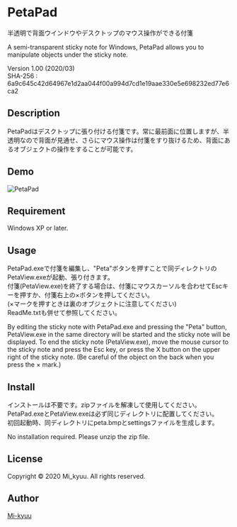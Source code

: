 PetaPad
====

半透明で背面ウインドウやデスクトップのマウス操作ができる付箋  
  
A semi-transparent sticky note for Windows, PetaPad allows you to manipulate objects under the sticky note.
  
Version 1.00 (2020/03)   
SHA-256 : 6a9c645c42d64967e1d2aa044f00a994d7cd1e19aae330e5e698232ed77e6ca2

## Description
PetaPadはデスクトップに張り付ける付箋です。常に最前面に位置しますが、半透明なので背面が見通せ、さらにマウス操作は付箋をすり抜けるため、背面にあるオブジェクトの操作をすることが可能です。

## Demo
![PetaPad](https://i.imgur.com/acAwBy1.gif)

## Requirement
Windows XP or later.   

## Usage
PetaPad.exeで付箋を編集し、"Peta"ボタンを押すことで同ディレクトリのPetaView.exeが起動、張り付きます。  
付箋(PetaView.exe)を終了する場合は、付箋にマウスカーソルを合わせてEscキーを押すか、付箋右上の×ボタンを押してください。  
(×マークを押すときは裏のオブジェクトに注意してください)  
ReadMe.txtも併せて参照してください。
  

By editing the sticky note with PetaPad.exe and pressing the "Peta" button, PetaView.exe in the same directory will be started and the sticky note will be displayed.
To end the sticky note (PetaView.exe), move the mouse cursor to the sticky note and press the Esc key, or press the X button on the upper right of the sticky note.
(Be careful of the object on the back when you press the × mark.)

## Install
インストールは不要です。zipファイルを解凍して使用してください。  
PetaPad.exeとPetaView.exeは必ず同じディレクトリに配置してください。  
初回起動時、同ディレクトリにpeta.bmpとsettingsファイルを生成します。
  
No installation required. Please unzip the zip file.

## License
Copyright © 2020 Mi_kyuu. All rights reserved.

## Author

[Mi-kyuu](https://github.com/Mi-kyuu)
